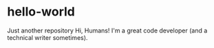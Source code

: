 # hello-world
Just another repository
Hi, Humans! 
I'm a great code developer (and a technical writer sometimes). 
